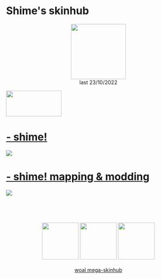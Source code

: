# Shime's skinhub
<p align="center">
<a href="https://osu.ppy.sh/users/11558207">
  <img src="https://a.ppy.sh/11558207"  
       width="150"
       height="150"></a>
<br>
last 23/10/2022
</p>

<a href="https://www.youtube.com/watch?v=kbbgypvGPgM">
<img src="https://i.imgur.com/uDyKiLi.png"
       width="151" 
       height="70"/></a>

# [- shime!](https://github.com/rudj-skinhub/woal/raw/tyfh/shime/-%20shime!.osk)
[![](https://shime.s-ul.eu/TgxD0wZ2)](https://github.com/rudj-skinhub/woal/raw/tyfh/shime/-%20shime!.osk)

# [- shime! mapping & modding](https://github.com/rudj-skinhub/woal/raw/tyfh/shime/-%20shime!%20mapping%20%26%20modding.osk)
[![](https://shime.s-ul.eu/GWaZFX7n)](https://github.com/rudj-skinhub/woal/raw/tyfh/shime/-%20shime!%20mapping%20%26%20modding.osk)

#
<p align="center">
  <br></br>
  <a href="https://www.twitch.tv/shime27">
  <img src="https://i.imgur.com/HM030lk.png" 
       width="100" 
       height="100"></a>
  <a href="https://www.youtube.com/channel/UCTEFyEB55VtRp7fH7gXO7eA">
  <img src="https://i.imgur.com/YWbDUUy.png"  
       width="100" 
       height="100"></a>
  <a href="https://twitter.com/shimeeeee">
  <img src="https://i.imgur.com/PUQ5uWf.png" 
       width="100" 
       height="100"></a>
  <br></br>
  <a href="README.md">woal mega-skinhub</a>
 </p>
